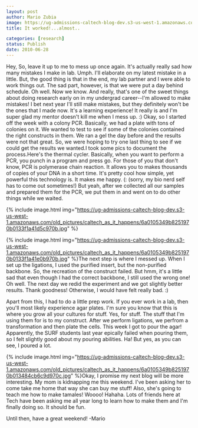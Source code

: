 ```yaml
---
layout: post
author: Mario Zubia
image: https://ug-admissions-caltech-blog-dev.s3-us-west-1.amazonaws.com/old_pictures/caltech_as_it_happens/6a0105349b8251970b013484b73d94970c.jpg
title: It worked!...almost..

categories: [research]
status: Publish
date: 2010-06-28
---
```



Hey,
So, leave it up to me to mess up once again. It's actually really sad how many mistakes I make in lab. Umph. I'll elaborate on my latest mistake in a little. But, the good thing is that in the end, my lab partner and I were able to work things out. The sad part, however, is that we were put a day behind schedule. Oh well. Now we know. And really, that's one of the sweet things about doing research early on in my undergrad career--I'm allowed to make mistakes! I bet next year I'll still make mistakes, but they definitely won't be the ones that I made now. It's a learning experience! It really is and I'm super glad my mentor doesn't kill me when I mess up. :)
Okay, so I started off the week with a colony PCR. Basically, we had a plate with tons of colonies on it. We wanted to test to see if some of the colonies contained the right constructs in them. We ran a gel the day before and the results were not that great. So, we were hoping to try one last thing to see if we could get the results we wanted.I took some pics to document the process.Here's the thermal cycler. Basically, when you want to perform a PCR, you punch in a program and press go. For those of you that don't know, PCR is polymerase chain reaction. It allows you to makes thousands of copies of your DNA in a short time. It's pretty cool how simple, yet powerful this technology is. It makes me happy. (: (sorry, my bio nerd self has to come out sometimes!) But yeah, after we collected all our samples and prepared them for the PCR, we put them in and went on to do other things while we waited.


{% include image.html img="https://ug-admissions-caltech-blog-dev.s3-us-west-1.amazonaws.com/old_pictures/caltech_as_it_happens/6a0105349b8251970b0133f1a41d5c970b.jpg" %}

{% include image.html img="https://ug-admissions-caltech-blog-dev.s3-us-west-1.amazonaws.com/old_pictures/caltech_as_it_happens/6a0105349b8251970b0133f1a41e0b970b.jpg" %}The next step is where I messed up. When I set up the ligations, I used the purified insert, but the non-purified backbone. So, the recreation of the construct failed. But hmm, it's a little sad that even though I had the correct backbone, I still used the wrong one! Oh well. The next day we redid the experiment and we got slightly better results. Thank goodness! Otherwise, I would have felt really bad. :)

Apart from this, I had to do a little prep work. If you ever work in a lab, then you'll most likely experience agar plates. I'm sure you know that this is where you grow all your cultures for stuff. Yes, for stuff. The stuff that I'm using them for is to my construct. After we perform ligations, we perfrom a transformation and then plate the cells. This week I got to pour the agar! Apparently, the SURF students last year epically failed when pouring them, so I felt slightly good about my pouring abilities. Ha! But yes, as you can see, I poured a lot.


{% include image.html img="https://ug-admissions-caltech-blog-dev.s3-us-west-1.amazonaws.com/old_pictures/caltech_as_it_happens/6a0105349b8251970b013484cb6c9d970c.jpg" %}Okay, I promise my next blog will be more interesting. My mom is kidnapping me this weekend. I've been asking her to come take me home that way she can buy me stuff! Also, she's going to teach me how to make tamales! Woooo! Hahaha. Lots of friends here at Tech have been asking me all year long to learn how to make them and I'm finally doing so. It should be fun.

Until then, have a great weekend!
-Mario

